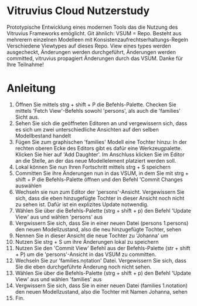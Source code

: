 # Vitruvius Cloud Nutzerstudy

Prototypische Entwicklung eines modernen Tools das die Nutzung des Vitruvius Frameworks emöglicht.
Git ähnlich: VSUM = Repo. Besteht aus mehrerern einzelnen Modelleen mit Konsistenzaufrechtserhaltungs-Regeln Verschiedene Viewtypes auf dieses Repo. View eines types werden ausgecheckt, Änderungen werden durchgeführt, Änderungen werden committed, vitruvius propagiert Änderungen durch das VSUM.
Danke für Ihre Teilnahme!

# Anleitung

1. Öffnen Sie mittels strg + shift + P die Befehls-Palette. Checken Sie mittels 'Fetch View'-Befehls sowohl 'persons', als auch die 'families' Sicht aus.
2. Sehen Sie sich die geöffneten Editoren an und vergewissern sich, dass es sich um zwei unterschiedliche Ansichten auf den selben Modellbestand handelt
3. Fügen Sie zum graphischen 'families' Modell eine Tochter hinzu: In der rechten oberen Ecke des Editors gibt es dafür eine Werkzeugpalette. Klicken Sie hier auf 'Add Daughter'. Im Anschluss klicken Sie im Editor an die Stelle, an der das neue Modellelement platziert werden soll.
4. Lokal können Sie nun Ihren Fortschritt mittels strg + S speichern
5. Committen Sie ihre Änderungen nun in das VSUM, in dem Sie mit strg + shift + P die Befehls-Palette öffnen und den Befehl 'Commit Changes auswählen
6. Wechseln sie nun zum Editor der 'persons'-Ansicht. Vergewissern Sie sich, dass die eben hinzugefügte Tochter in dieser Ansicht noch nicht zu sehen ist. Dafür ist ein explizites Update notwendig.
7. Wählen Sie über die Befehls-Palette (strg + shift + p) den Befehl 'Update View' aus und wählen 'persons' aus
8. Vergwissern Sie sich, dass Sie in einer neuen Datei (persons 1.persons) den neuen Modellzustand, also die neu hinzugefügte Tochter, sehen
9. Nennen Sie in dieser Ansicht die neue Tochter zu 'Johanna' um
10. Nutzen Sie strg + S um ihre Änderungen lokal zu speichern
11. Nutzen Sie den 'Commit View' Befehl aus der Befehls-Palette (str + shift + P) um die 'persons'-Ansicht in das VSUM zu committen.
12. Wechseln Sie zur 'families.notation' Datei. Vergewissern Sie sich, dass Sie die eben durchgeführte Änderung noch nicht sehen.
13. Wählen Sie über die Befehls-Palette (strg + shift + p) den Befehl 'Update View' aus und wählen 'families' aus
14. Vergwissern Sie sich, dass Sie in einer neuen Datei (families 1.notation) den neuen Modellzustand, also die Tochter mit Namen Johanna, sehen
15. Fin.